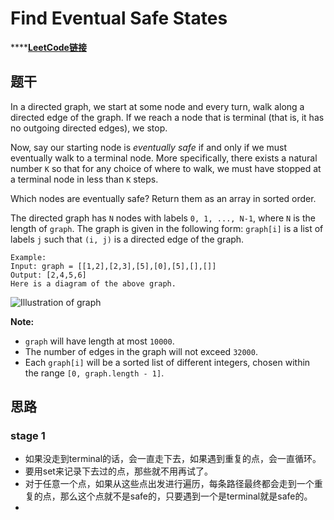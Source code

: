 # Find Eventual Safe States

\*\*\*\*[**LeetCode链接**](https://leetcode.com/problems/find-eventual-safe-states/)

## 题干

In a directed graph, we start at some node and every turn, walk along a directed edge of the graph.  If we reach a node that is terminal \(that is, it has no outgoing directed edges\), we stop.

Now, say our starting node is _eventually safe_ if and only if we must eventually walk to a terminal node.  More specifically, there exists a natural number `K` so that for any choice of where to walk, we must have stopped at a terminal node in less than `K` steps.

Which nodes are eventually safe?  Return them as an array in sorted order.

The directed graph has `N` nodes with labels `0, 1, ..., N-1`, where `N` is the length of `graph`.  The graph is given in the following form: `graph[i]` is a list of labels `j` such that `(i, j)` is a directed edge of the graph.

```text
Example:
Input: graph = [[1,2],[2,3],[5],[0],[5],[],[]]
Output: [2,4,5,6]
Here is a diagram of the above graph.

```

![Illustration of graph](https://s3-lc-upload.s3.amazonaws.com/uploads/2018/03/17/picture1.png)

**Note:**

* `graph` will have length at most `10000`.
* The number of edges in the graph will not exceed `32000`.
* Each `graph[i]` will be a sorted list of different integers, chosen within the range `[0, graph.length - 1]`.

## 思路

### stage 1

* 如果没走到terminal的话，会一直走下去，如果遇到重复的点，会一直循环。
* 要用set来记录下去过的点，那些就不用再试了。
* 对于任意一个点，如果从这些点出发进行遍历，每条路径最终都会走到一个重复的点，那么这个点就不是safe的，只要遇到一个是terminal就是safe的。
* 
